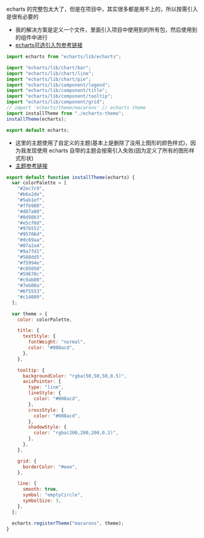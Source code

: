 echarts 的完整包太大了，但是在项目中，其实很多都是用不上的，所以按需引入是很有必要的

- 我的解决方案是定义一个文件，里面引入项目中使用到的所有包，然后使用到的组件中进行
- [echarts可选引入包参考链接](https://github.com/apache/incubator-echarts/blob/master/index.js)

```js
import echarts from "echarts/lib/echarts";

import "echarts/lib/chart/bar";
import "echarts/lib/chart/line";
import "echarts/lib/chart/pie";
import "echarts/lib/component/legend";
import "echarts/lib/component/title";
import "echarts/lib/component/tooltip";
import "echarts/lib/component/grid";
// import 'echarts/theme/macarons' // echarts theme
import installTheme from "./echarts-theme";
installTheme(echarts);

export default echarts;
```

- 这里的主题使用了自定义的主题(基本上是删除了没用上图形的颜色样式)，因为我发现使用 echarts 自带的主题会按需引入失败(因为定义了所有的图形样式形状)
- [主题参考链接](https://echarts.apache.org/zh/download-theme.html)

```js
export default function installTheme(echarts) {
  var colorPalette = [
    "#2ec7c9",
    "#b6a2de",
    "#5ab1ef",
    "#ffb980",
    "#d87a80",
    "#8d98b3",
    "#e5cf0d",
    "#97b552",
    "#95706d",
    "#dc69aa",
    "#07a2a4",
    "#9a7fd1",
    "#588dd5",
    "#f5994e",
    "#c05050",
    "#59678c",
    "#c9ab00",
    "#7eb00a",
    "#6f5553",
    "#c14089",
  ];

  var theme = {
    color: colorPalette,

    title: {
      textStyle: {
        fontWeight: "normal",
        color: "#008acd",
      },
    },

    tooltip: {
      backgroundColor: "rgba(50,50,50,0.5)",
      axisPointer: {
        type: "line",
        lineStyle: {
          color: "#008acd",
        },
        crossStyle: {
          color: "#008acd",
        },
        shadowStyle: {
          color: "rgba(200,200,200,0.2)",
        },
      },
    },

    grid: {
      borderColor: "#eee",
    },

    line: {
      smooth: true,
      symbol: "emptyCircle",
      symbolSize: 3,
    },
  };

  echarts.registerTheme("macarons", theme);
}
```
